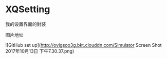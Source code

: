 # XQSetting
我的设置界面的封装


图片地址

![GitHub set up](http://ovlgsoo3g.bkt.clouddn.com/Simulator Screen Shot 2017年10月13日 下午7.30.37.png)

